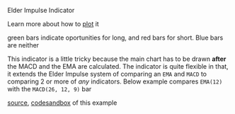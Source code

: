 Elder Impulse Indicator

Learn more about how to [plot](http://stockcharts.com/school/doku.php?id=chart_school:chart_analysis:elder_impulse_system) it

green bars indicate oportunities for long, and red bars for short. Blue bars are neither

This indicator is a little tricky because the main chart has to be drawn **after** the MACD and the EMA are calculated. The indicator is quite flexible in that, it extends the Elder Impulse system of comparing an `EMA` and `MACD` to comparing 2 or more of *any* indicators. Below example compares `EMA(12)` with the `MACD(26, 12, 9)` bar

[source](https://github.com/alokagr07/react-stock-charts/blob/master/docs/lib/charts/OHLCChartWithElderImpulseIndicator.js), [codesandbox](https://codesandbox.io/s/github/alokagr07/react-stock-charts-examples2/tree/master/examples/OHLCChartWithElderImpulseIndicator) of this example
